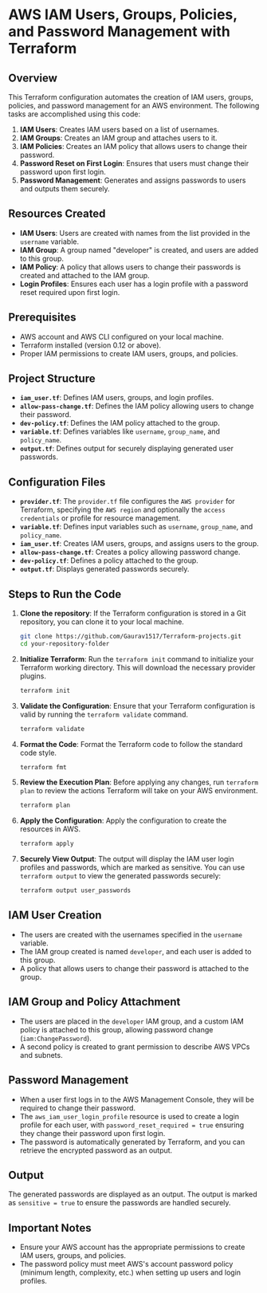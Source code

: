 
# AWS IAM Users, Groups, Policies, and Password Management with Terraform

## Overview
This Terraform configuration automates the creation of IAM users, groups, policies, and password management for an AWS environment. The following tasks are accomplished using this code:

1. **IAM Users**: Creates IAM users based on a list of usernames.
2. **IAM Groups**: Creates an IAM group and attaches users to it.
3. **IAM Policies**: Creates an IAM policy that allows users to change their password.
4. **Password Reset on First Login**: Ensures that users must change their password upon first login.
5. **Password Management**: Generates and assigns passwords to users and outputs them securely.

## Resources Created
- **IAM Users**: Users are created with names from the list provided in the `username` variable.
- **IAM Group**: A group named "developer" is created, and users are added to this group.
- **IAM Policy**: A policy that allows users to change their passwords is created and attached to the IAM group.
- **Login Profiles**: Ensures each user has a login profile with a password reset required upon first login.

## Prerequisites
- AWS account and AWS CLI configured on your local machine.
- Terraform installed (version 0.12 or above).
- Proper IAM permissions to create IAM users, groups, and policies.

## Project Structure
- **`iam_user.tf`**: Defines IAM users, groups, and login profiles.
- **`allow-pass-change.tf`**: Defines the IAM policy allowing users to change their password.
- **`dev-policy.tf`**: Defines the IAM policy attached to the group.
- **`variable.tf`**: Defines variables like `username`, `group_name`, and `policy_name`.
- **`output.tf`**: Defines output for securely displaying generated user passwords.

## Configuration Files
- **`provider.tf`**: The `provider.tf` file configures the `AWS provider` for Terraform, specifying the `AWS region` and optionally the `access credentials` or profile for resource management. 
- **`variable.tf`**: Defines input variables such as `username`, `group_name`, and `policy_name`.
- **`iam_user.tf`**: Creates IAM users, groups, and assigns users to the group.
- **`allow-pass-change.tf`**: Creates a policy allowing password change.
- **`dev-policy.tf`**: Defines a policy attached to the group.
- **`output.tf`**: Displays generated passwords securely.

## Steps to Run the Code

1. **Clone the repository**:
   If the Terraform configuration is stored in a Git repository, you can clone it to your local machine.
   ```bash
   git clone https://github.com/Gaurav1517/Terraform-projects.git
   cd your-repository-folder
   ```

2. **Initialize Terraform**:
   Run the `terraform init` command to initialize your Terraform working directory. This will download the necessary provider plugins.
   ```bash
   terraform init
   ```

3. **Validate the Configuration**:
   Ensure that your Terraform configuration is valid by running the `terraform validate` command.
   ```bash
   terraform validate
   ```

4. **Format the Code**:
   Format the Terraform code to follow the standard code style.
   ```bash
   terraform fmt
   ```

5. **Review the Execution Plan**:
   Before applying any changes, run `terraform plan` to review the actions Terraform will take on your AWS environment.
   ```bash
   terraform plan
   ```

6. **Apply the Configuration**:
   Apply the configuration to create the resources in AWS.
   ```bash
   terraform apply
   ```

7. **Securely View Output**:
   The output will display the IAM user login profiles and passwords, which are marked as sensitive. You can use `terraform output` to view the generated passwords securely:
   ```bash
   terraform output user_passwords
   ```

## IAM User Creation
- The users are created with the usernames specified in the `username` variable.
- The IAM group created is named `developer`, and each user is added to this group.
- A policy that allows users to change their password is attached to the group.

## IAM Group and Policy Attachment
- The users are placed in the `developer` IAM group, and a custom IAM policy is attached to this group, allowing password change (`iam:ChangePassword`).
- A second policy is created to grant permission to describe AWS VPCs and subnets.

## Password Management
- When a user first logs in to the AWS Management Console, they will be required to change their password.
- The `aws_iam_user_login_profile` resource is used to create a login profile for each user, with `password_reset_required = true` ensuring they change their password upon first login.
- The password is automatically generated by Terraform, and you can retrieve the encrypted password as an output.

## Output
The generated passwords are displayed as an output. The output is marked as `sensitive = true` to ensure the passwords are handled securely.


## Important Notes
- Ensure your AWS account has the appropriate permissions to create IAM users, groups, and policies.
- The password policy must meet AWS's account password policy (minimum length, complexity, etc.) when setting up users and login profiles.








 